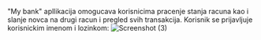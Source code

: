 "My bank" apllikacija omogucava korisnicima pracenje stanja racuna kao i slanje novca na drugi racun i pregled svih transakcija.
Korisnik se prijavljuje korisnickim imenom i lozinkom:
![Screenshot (3)](https://user-images.githubusercontent.com/76007389/223080716-839a498f-b559-477e-8e6f-04b9d5d983f6.png)
